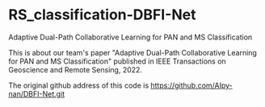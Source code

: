 # RS_classification-DBFI-Net
Adaptive Dual-Path Collaborative Learning for PAN and MS Classification

This is about our team's paper "Adaptive Dual-Path Collaborative Learning for PAN and MS Classification" published in IEEE Transactions on Geoscience and Remote Sensing, 2022.

The original github address of this code is https://github.com/AIpy-nan/DBFI-Net.git
